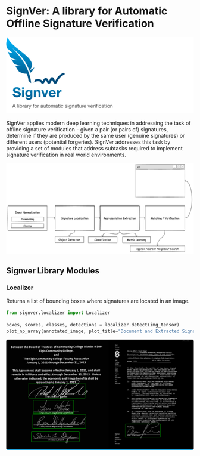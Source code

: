 # SignVer: A library for Automatic Offline Signature Verification

![signver logo - a library for automatic signature verification](docs/images/logo.png) 

SignVer applies modern deep learning techniques in addressing the task of offline signature verification - 
given a pair (or pairs of) signatures, determine if they are produced by the same user (genuine signatures) or different users (potential forgeries). SignVer addresses this task by providing a set of modules that address subtasks required to implement signature verification in real world environments.

![signver architecture](docs/images/engineeringpipeline.png)



## Signver Library Modules

### Localizer

Returns a list of bounding boxes where signatures are located in an image.

```python
from signver.localizer import Localizer

boxes, scores, classes, detections = localizer.detect(img_tensor) 
plot_np_array(annotated_image, plot_title="Document and Extracted Signatures")  

```

![localizer](docs/images/localizer.png)